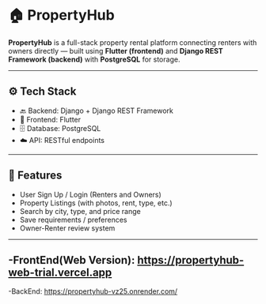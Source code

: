 # 🏠 PropertyHub

**PropertyHub** is a full-stack property rental platform connecting renters with owners directly — built using **Flutter (frontend)** and **Django REST Framework (backend)** with **PostgreSQL** for storage.

---

## ⚙️ Tech Stack

- 🔙 Backend: Django + Django REST Framework
- 📱 Frontend: Flutter
- 🗄️ Database: PostgreSQL
- ☁️ API: RESTful endpoints
<!-- - 🔒 Auth: Token or Session-based (TBD)-->

---


## 🚀 Features

- User Sign Up / Login (Renters and Owners)
- Property Listings (with photos, rent, type, etc.)
- Search by city, type, and price range
- Save requirements / preferences
- Owner-Renter review system

---

-FrontEnd(Web Version): https://propertyhub-web-trial.vercel.app
-
-BackEnd: https://propertyhub-vz25.onrender.com/

<!--## 🏗️ Project Structure

```bash

├── PropertyHubProject/        
│   ├── __init__.py
│   ├── settings.py
│   ├── urls.py
│   ├── wsgi.py
│   └── asgi.py
│
├── users/                     
│   ├── migrations/
│   ├── __init__.py
│   ├── admin.py
│   ├── apps.py
│   ├── models.py
│   ├── tests.py
│   ├── views.py               
│   └── urls.py                
├── propertyhub
│   │   admin.py
    │   apps.py
    │   models.py
    │   tests.py
    │   views.py
    │   __init__.py
    │
    ├───management
    │   └───commands
    │       │   create_tables.py
    │       │
    │       └───__pycache__
    │               create_tables.cpython-313.pyc
    │
    ├───migrations
    │   │   __init__.py
    │   │
    │   └───__pycache__
│
├── manage.py
├── db.sqlite3 
├── Pipfile / Pipfile.lock
└── README.md


PropertyHubProject/
├── propertyhub/          
├── manage.py
├── db.sqlite3 (if using SQLite)
├── requirements.txt
├── Pipfile / Pipfile.lock
└── README.md
-->
